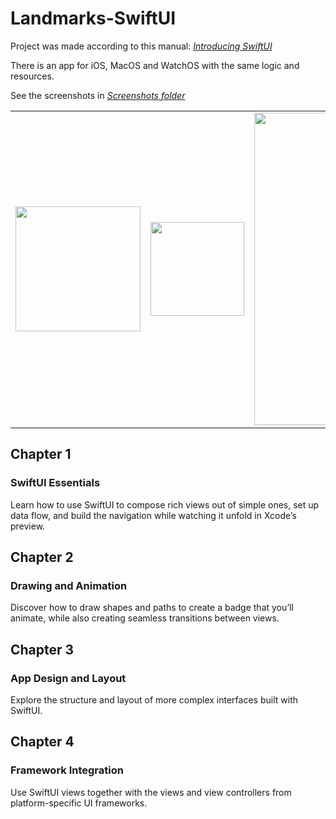 # Landmarks-SwiftUI
Project was made according to this manual: [*Introducing SwiftUI*](https://developer.apple.com/tutorials/swiftui/)

There is an app for iOS, MacOS and WatchOS with the same logic and resources.

See the screenshots in [*Screenshots folder*](/Screenshots)

| | | |
|---|---|---|
| <img src="https://github.com/D4rt-Dy14n/Landmarks-SwiftUI/blob/main/Screenshots/%20iPhone%2014%20Pro.gif" width="200"/>	| <img src="https://github.com/D4rt-Dy14n/Landmarks-SwiftUI/blob/main/Screenshots/Apple%20Watch%20Ultra.gif" width="150"/>	| <img src="https://user-images.githubusercontent.com/59012501/213557770-e42c64af-94dc-4b07-8948-1a79f36423af.mov" width="500"/> |

## Chapter 1
### SwiftUI Essentials
Learn how to use SwiftUI to compose rich views out of simple ones, set up data flow, and build the navigation while watching it unfold in Xcode’s preview.

## Chapter 2
### Drawing and Animation
Discover how to draw shapes and paths to create a badge that you’ll animate, while also creating seamless transitions between views.

## Chapter 3
### App Design and Layout
Explore the structure and layout of more complex interfaces built with SwiftUI.

## Chapter 4
### Framework Integration
Use SwiftUI views together with the views and view controllers from platform-specific UI frameworks.
